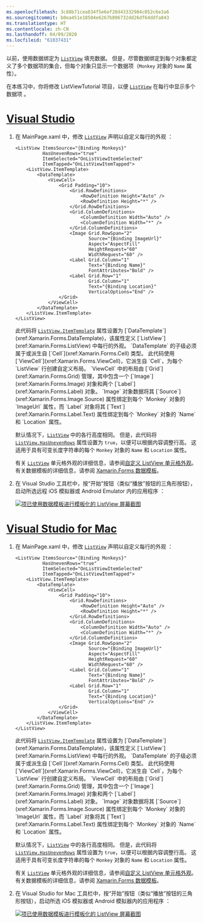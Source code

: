 ```yaml
---
ms.openlocfilehash: 3c88b71cea834f5e6ef20d43332904c052c6e3a6
ms.sourcegitcommit: b0ea451e18504e6267b896732dd26df64ddfa843
ms.translationtype: HT
ms.contentlocale: zh-CN
ms.lasthandoff: 04/09/2020
ms.locfileid: "61037431"
---
```

以前，使用数据绑定为 [`ListView`](xref:Xamarin.Forms.ListView) 填充数据。 但是，尽管数据绑定到每个对象都定义了多个数据项的集合，但每个对象只显示一个数据项（`Monkey` 对象的 `Name` 属性）。

在本练习中，你将修改 ListViewTutorial 项目，以便 [`ListView`](xref:Xamarin.Forms.ListView) 在每行中显示多个数据项  。

# <a name="visual-studio"></a>[Visual Studio](#tab/vswin)

1. 在 MainPage.xaml 中，修改 [`ListView`](xref:Xamarin.Forms.Image) 声明以自定义每行的外观  ：

    ```xaml
    <ListView ItemsSource="{Binding Monkeys}"
              HasUnevenRows="true"
              ItemSelected="OnListViewItemSelected"
              ItemTapped="OnListViewItemTapped">
        <ListView.ItemTemplate>
            <DataTemplate>
                <ViewCell>
                    <Grid Padding="10">
                        <Grid.RowDefinitions>
                            <RowDefinition Height="Auto" />
                            <RowDefinition Height="*" />
                        </Grid.RowDefinitions>
                        <Grid.ColumnDefinitions>
                            <ColumnDefinition Width="Auto" />
                            <ColumnDefinition Width="*" />
                        </Grid.ColumnDefinitions>
                        <Image Grid.RowSpan="2"
                               Source="{Binding ImageUrl}"
                               Aspect="AspectFill"
                               HeightRequest="60"
                               WidthRequest="60" />
                        <Label Grid.Column="1"
                               Text="{Binding Name}"
                               FontAttributes="Bold" />
                        <Label Grid.Row="1"
                               Grid.Column="1"
                               Text="{Binding Location}"
                               VerticalOptions="End" />
                    </Grid>
                </ViewCell>
            </DataTemplate>
        </ListView.ItemTemplate>
    </ListView>
    ```

    此代码将 [`ListView.ItemTemplate`](xref:Xamarin.Forms.ItemsView`1.ItemTemplate) 属性设置为 [`DataTemplate`](xref:Xamarin.Forms.DataTemplate)，该属性定义 [`ListView`](xref:Xamarin.Forms.ListView) 中每行的外观。 `DataTemplate` 的子级必须属于或派生自 [`Cell`](xref:Xamarin.Forms.Cell) 类型。 此代码使用 [`ViewCell`](xref:Xamarin.Forms.ViewCell)，它派生自 `Cell`，为每个 `ListView` 行创建自定义布局。 `ViewCell` 中的布局由 [`Grid`](xref:Xamarin.Forms.Grid) 管理，其中包含一个 [`Image`](xref:Xamarin.Forms.Image) 对象和两个 [`Label`](xref:Xamarin.Forms.Label) 对象。 `Image` 对象数据将其 [`Source`](xref:Xamarin.Forms.Image.Source) 属性绑定到每个 `Monkey` 对象的 `ImageUrl` 属性，而 `Label` 对象将其 [`Text`](xref:Xamarin.Forms.Label.Text) 属性绑定到每个 `Monkey` 对象的 `Name` 和 `Location` 属性。

    默认情况下，[`ListView`](xref:Xamarin.Forms.ListView) 中的各行高度相同。 但是，此代码将 [`ListView.HasUnevenRows`](xref:Xamarin.Forms.ListView.HasUnevenRows) 属性设置为 `true`，以便可以根据内容调整行高。 这适用于具有可变长度字符串的每个 `Monkey` 对象的 `Name` 和 `Location` 属性。

    有关 [`ListView`](xref:Xamarin.Forms.ListView) 单元格外观的详细信息，请参阅[自定义 ListView 单元格外观](~/xamarin-forms/user-interface/listview/customizing-cell-appearance.md)。 有关数据模板的详细信息，请参阅 [Xamarin.Forms 数据模板](~/xamarin-forms/app-fundamentals/templates/data-templates/index.md)。

1. 在 Visual Studio 工具栏中，按“开始”按钮（类似“播放”按钮的三角形按钮），启动所选远程 iOS 模拟器或 Android Emulator 内的应用程序  ：

    [![项已使用数据模板进行模板化的 ListView 屏幕截图](../images/customize-cell-appearance.png "显示模板化数据的 ListView")](../images/customize-cell-appearance-large.png#lightbox "显示模板化数据的 ListView")

# <a name="visual-studio-for-mac"></a>[Visual Studio for Mac](#tab/vsmac)

1. 在 MainPage.xaml 中，修改 [`ListView`](xref:Xamarin.Forms.Image) 声明以自定义每行的外观  ：

    ```xaml
    <ListView ItemsSource="{Binding Monkeys}"
              HasUnevenRows="true"
              ItemSelected="OnListViewItemSelected"
              ItemTapped="OnListViewItemTapped">
        <ListView.ItemTemplate>
            <DataTemplate>
                <ViewCell>
                    <Grid Padding="10">
                        <Grid.RowDefinitions>
                            <RowDefinition Height="Auto" />
                            <RowDefinition Height="*" />
                        </Grid.RowDefinitions>
                        <Grid.ColumnDefinitions>
                            <ColumnDefinition Width="Auto" />
                            <ColumnDefinition Width="*" />
                        </Grid.ColumnDefinitions>
                        <Image Grid.RowSpan="2"
                               Source="{Binding ImageUrl}"
                               Aspect="AspectFill"
                               HeightRequest="60"
                               WidthRequest="60" />
                        <Label Grid.Column="1"
                               Text="{Binding Name}"
                               FontAttributes="Bold" />
                        <Label Grid.Row="1"
                               Grid.Column="1"
                               Text="{Binding Location}"
                               VerticalOptions="End" />
                    </Grid>
                </ViewCell>
            </DataTemplate>
        </ListView.ItemTemplate>
    </ListView>
    ```

    此代码将 [`ListView.ItemTemplate`](xref:Xamarin.Forms.ItemsView`1.ItemTemplate) 属性设置为 [`DataTemplate`](xref:Xamarin.Forms.DataTemplate)，该属性定义 [`ListView`](xref:Xamarin.Forms.ListView) 中每行的外观。 `DataTemplate` 的子级必须属于或派生自 [`Cell`](xref:Xamarin.Forms.Cell) 类型。 此代码使用 [`ViewCell`](xref:Xamarin.Forms.ViewCell)，它派生自 `Cell`，为每个 `ListView` 行创建自定义布局。 `ViewCell` 中的布局由 [`Grid`](xref:Xamarin.Forms.Grid) 管理，其中包含一个 [`Image`](xref:Xamarin.Forms.Image) 对象和两个 [`Label`](xref:Xamarin.Forms.Label) 对象。 `Image` 对象数据将其 [`Source`](xref:Xamarin.Forms.Image.Source) 属性绑定到每个 `Monkey` 对象的 `ImageUrl` 属性，而 `Label` 对象将其 [`Text`](xref:Xamarin.Forms.Label.Text) 属性绑定到每个 `Monkey` 对象的 `Name` 和 `Location` 属性。

    默认情况下，[`ListView`](xref:Xamarin.Forms.ListView) 中的各行高度相同。 但是，此代码将 [`ListView.HasUnevenRows`](xref:Xamarin.Forms.ListView.HasUnevenRows) 属性设置为 `true`，以便可以根据内容调整行高。 这适用于具有可变长度字符串的每个 `Monkey` 对象的 `Name` 和 `Location` 属性。

    有关 [`ListView`](xref:Xamarin.Forms.ListView) 单元格外观的详细信息，请参阅[自定义 ListView 单元格外观](~/xamarin-forms/user-interface/listview/customizing-cell-appearance.md)。 有关数据模板的详细信息，请参阅 [Xamarin.Forms 数据模板](~/xamarin-forms/app-fundamentals/templates/data-templates/index.md)。

1. 在 Visual Studio for Mac 工具栏中，按“开始”按钮（类似“播放”按钮的三角形按钮），启动所选 iOS 模拟器或 Android 模拟器内的应用程序  ：

    [![项已使用数据模板进行模板化的 ListView 屏幕截图](../images/customize-cell-appearance.png "显示模板化数据的 ListView")](../images/customize-cell-appearance-large.png#lightbox "显示模板化数据的 ListView")
